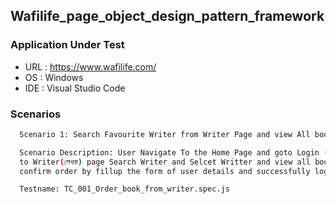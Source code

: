 ## Wafilife_page_object_design_pattern_framework

### Application Under Test

- URL : https://www.wafilife.com/
- OS : Windows
- IDE : Visual Studio Code


### Scenarios
```bash
  Scenario 1: Search Favourite Writer from Writer Page and view All books and selected One of Your Favourite Book and Confirm order.

  Scenario Description: User Navigate To the Home Page and goto Login (লগইন / রেজিস্টার) page and Login with valid username/email and password.Navigate
  to Writer(লেখক) page Search Writer and Selcet Writter and view all books of the selected writer, select a book from all books and view book details,
  confirm order by fillup the form of user details and successfully logout.

  Testname: TC_001_Order_book_from_writer.spec.js
```

